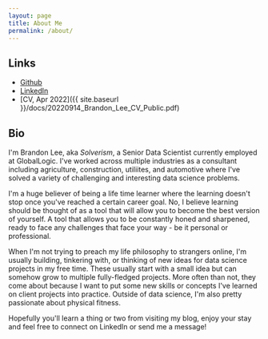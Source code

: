 ```yaml
---
layout: page
title: About Me
permalink: /about/
---
```


## Links

- [Github](https://github.com/Blee1077/)
- [LinkedIn](https://www.linkedin.com/in/blee1077)
- [CV, Apr 2022]({{ site.baseurl }}/docs/20220914_Brandon_Lee_CV_Public.pdf)

## Bio

I'm Brandon Lee, aka *Solverism*, a Senior Data Scientist currently employed at GlobalLogic. I've worked across multiple industries as a consultant including agriculture, construction, utiliites, and automotive where I've solved a variety of challenging and interesting data science problems.

I'm a huge believer of being a life time learner where the learning doesn't stop once you've reached a certain career goal. No, I believe learning should be thought of as a tool that will allow you to become the best version of yourself. A tool that allows you to be constantly honed and sharpened, ready to face any challenges that face your way - be it personal or professional.

When I'm not trying to preach my life philosophy to strangers online, I'm usually building, tinkering with, or thinking of new ideas for data science projects in my free time. These usually start with a small idea but can somehow grow to multiple fully-fledged projects. More often than not, they come about because I want to put some new skills or concepts I've learned on client projects into practice. Outside of data science, I'm also pretty passionate about physical fitness.

Hopefully you'll learn a thing or two from visiting my blog, enjoy your stay and feel free to connect on LinkedIn or send me a message!
